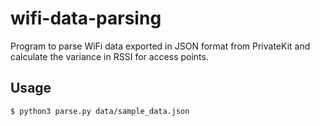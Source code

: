 # wifi-data-parsing

Program to parse WiFi data exported in JSON format from PrivateKit and calculate the variance in RSSI for access points.

## Usage

```sh
$ python3 parse.py data/sample_data.json
```
